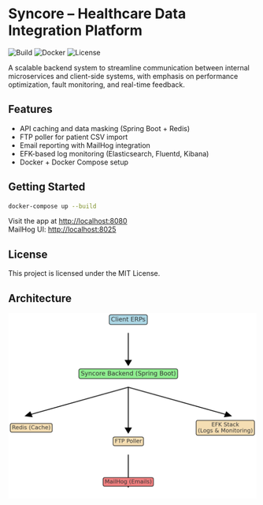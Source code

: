 # Syncore – Healthcare Data Integration Platform

![Build](https://github.com/your-username/syncore/actions/workflows/maven.yml/badge.svg)
![Docker](https://img.shields.io/badge/docker-ready-blue)
![License](https://img.shields.io/badge/license-MIT-green)

A scalable backend system to streamline communication between internal microservices and client-side systems,
with emphasis on performance optimization, fault monitoring, and real-time feedback.

## Features
- API caching and data masking (Spring Boot + Redis)
- FTP poller for patient CSV import
- Email reporting with MailHog integration
- EFK-based log monitoring (Elasticsearch, Fluentd, Kibana)
- Docker + Docker Compose setup

## Getting Started
```bash
docker-compose up --build
```

Visit the app at [http://localhost:8080](http://localhost:8080)  
MailHog UI: [http://localhost:8025](http://localhost:8025)

## License
This project is licensed under the MIT License.

## Architecture
![Architecture](assets/architecture.png)
